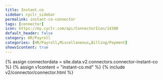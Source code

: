 ```yaml
---
title: Instant.co
sidebar: cyclr_sidebar
permalink: instant-co-connector
tags: [connector]
icon: https://my.cyclr.com/api/ConnectorIcon/14300
default_header: false
category: HR/Payroll
categories: [HR/Payroll,Miscellaneous,Billing/Payment]
showv1content: true
---
```

{% assign connectordata = site.data.v2.connectors.connector-instant-co %}
{% assign v1content = "instant-co.md" %}
{% include v2/connector/connector.html %}	
